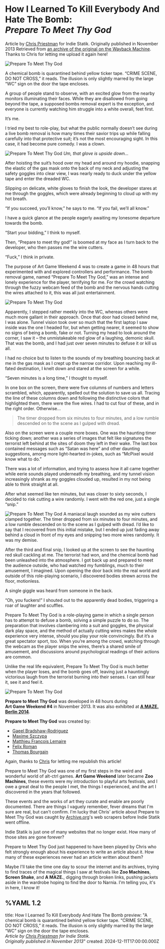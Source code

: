 # How I Learned To Kill Everybody And Hate The Bomb:<br>*Prepare To Meet Thy God*

<aside>

Article by [Chris Priestman](https://chrispriestman.com/) for Indie Statik.
Originally published in November 2013
Retrieved from [an archive of the original on the Wayback Machine](https://web.archive.org/web/20140401030734/http://indiestatik.com:80/2013/11/05/prepare-meet-thy-god/#expand).
Thanks to Chris for letting me upload it again here!
</aside>

![Prepare To Meet Thy God](/images/EOD_Colour_Large.700w.jpg)

A chemical bomb is quarantined behind yellow ticker tape. “CRIME SCENE, DO NOT CROSS,” it reads. The illusion is only slightly marred by the large “WC” sign on the door the tape encloses.

A group of people stand to observe, with an excited glow from the nearby monitors illuminating their faces. While they are disallowed from going beyond the tape, a supposed bombs removal expert is the exception, and everyone is currently watching him struggle into a white overall, feet first.

It’s me.

I tried my best to role-play, but what the public normally doesn’t see during a live bomb removal is how many times their savior trips up while falling carefully into that protective suit; it’s not the most encouraging sight. In this case, it had become pure comedy. I was a clown.

![Prepare To Meet Thy God](/images/meet.700w.jpg)
*Um, that glove is upside down…*

After hoisting the suit’s hood over my head and around my hoodie, snapping the elastic of the gas mask onto the back of my neck and adjusting the safety goggles into clear view, I was nearly ready to duck under the yellow tape and enter the dreaded WC.

Slipping on delicate, white gloves to finish the look, the developer stares at me through the goggles, which were already beginning to cloud up with my hot breath.

“If you succeed, you’ll know,” he says to me. “If you fail, we’ll all know.”

I have a quick glance at the people eagerly awaiting my lonesome departure towards the bomb.

“Start your bidding,” I think to myself.

Then, “Prepare to meet thy god!” is boomed at my face as I turn back to the developer, who then passes me the wire cutters.

“Fuck,” I think in private.

The purpose of Art Game Weekend 4 was to create a game in 48 hours that experimented with and explored controllers and performance. The bomb removal game, named “Prepare To Meet Thy God,” was an intense and lonely experience for the player, terrifying for me. For the crowd watching through the fuzzy webcam feed of the bomb and the nervous hands cutting the wires attached to it, this was all just entertainment.

![Prepare To Meet Thy God](/images/meee.700w.jpg)

Apparently, I stepped rather meekly into the WC, whereas others were much more gallant in their approach. Once that door had closed behind me, I was alone. Tunnel vision took over so much that the first laptop I saw inside was the one I headed for, but when getting nearer, it seemed to show no signs of being a bomb, fake or not. Turning my head to look around the corner, I saw it – the unmistakeable red glow of a laughing, demonic skull. That was the bomb, and I had just over seven minutes to defuse it or kill us all.

I had no choice but to listen to the sounds of my breathing bouncing back at me in the gas mask as I crept up the narrow corridor. Upon reaching my ill-fated destination, I knelt down and stared at the screen for a while.

“Seven minutes is a long time,” I thought to myself.

In one box on the screen, there were five columns of numbers and letters scrambled, which, apparently, spelled out the solution to save us all. Tracing the line of these columns down and following the distinctive colors that highlighted them, there were the five wires. I had to cut four of these, and in the right order. Otherwise…

> The timer dropped from six minutes to four minutes, and a low rumble descended on to the scene as I gulped with dread.

Also on the screen were a couple more boxes. One was the haunting timer ticking down; another was a series of images that felt like signatures the terrorist left behind at the sites of doom they left in their wake. The last box contained messages such as “Satan was here” and other daunting suggestions, among more light-hearted in-jokes, such as “McPixel would know what to do.”

There was a lot of information, and trying to assess how it all came together while eerie sounds played underneath my breathing, and my tunnel vision increasingly shrank as my goggles clouded up, resulted in my not being able to think straight at all.

After what seemed like ten minutes, but was closer to sixty seconds, I decided to risk cutting a wire randomly. I went with the red one, just a single “snip.”

![Prepare To Meet Thy God](/images/pp.700w.jpg)
A maniacal laugh sounded as my wire cutters clamped together. The timer dropped from six minutes to four minutes, and a low rumble descended on to the scene as I gulped with dread. I’d like to say that I recovered from this initial mistake, but I ended up just fading away behind a cloud in front of my eyes and snipping two more wires randomly. It was my demise.

After the third and final snip, I looked up at the screen to see the haunting red skull cackling at me. The terrorist had won, and the chemical bomb had been unleashed into the atmosphere. I got back up and prepared to meet the audience outside, who had watched my fumblings, much to their amusement, I imagined. Upon opening the door back into the real world and outside of this role-playing scenario, I discovered bodies strewn across the floor, motionless.

A single giggle was heard from someone in the back.

“Oh, you fuckers!” I shouted out to the apparently dead bodies, triggering a roar of laughter and scuffles.

Prepare To Meet Thy God is a role-playing game in which a single person has to attempt to defuse a bomb, solving a simple puzzle to do so. The preparation that involves clambering into a suit and goggles, the physical dark play space, and the method of actually cutting wires makes the whole experience very intense, should you play your role convincingly. But it’s a great spectator sport, too. When you’re among the crowd, watching through the webcam as the player snips the wires, there’s a shared smile of amusement, and discussions around psychological readings of their actions are common.

Unlike the real life equivalent, Prepare To Meet Thy God is much better when the player loses, and the bomb goes off, leaving just a hauntingly victorious laugh from the terrorist burning into their senses. I can still hear it, see it and feel it.

![Prepare To Meet Thy God](/images/pppr.700w.jpg)

<aside>

**Prepare to Meet Thy God** was developed in 48 hours during **Art&nbsp;Game&nbsp;Weekend&nbsp;#4** in November 2013.
It was also exhibited at [**A MAZE. Berlin 2014**](https://2014.amaze-berlin.de/).

**Prepare to Meet Thy God** was created by:
 - [Gaeel Bradshaw-Rodriguez](/)
 - [Maxime Szczypa](https://www.maxsz.me/)
 - [Matthieu Francois Lemaire](https://www.linkedin.com/in/matthieu-francois-lemaire-0345bab2/)
 - [Felix Roman](https://www.linkedin.com/in/f%C3%A9lix-roman-8bb3b582/)
 - [Thomas Bourgain](https://www.linkedin.com/in/thomasbourgain/)

Again, thanks to [Chris](https://chrispriestman.com/) for letting me republish this article!

Prepare to Meet Thy God was one of my first steps in the weird and wonderful world of alt-ctrl games. **Art Game Weekend** later became **Zoo Machines**, these events were my introduction to playful arts festivals, and I owe a great deal to the people I met, the things I experienced, and the art I discovered in the years that followed.

These events and the works of art they curate and enable are poorly documented. There are things I vaguely remember, fever dreams that I'm sure are real, but can't confirm. I'm lucky that Chris' article about Prepare to Meet Thy God was caught by [Archive.org](https://archive.org/)'s web scrapers before Indie Statik went offline.

Indie Statik is just one of many websites that no longer exist. How many of those sites are gone forever?

Prepare to Meet Thy God just happened to have been played by Chris who felt strongly enough about his experience to write an article about it. How many of these experiences never had an article written about them?

Maybe I'll take the time one day to scour the internet and its archives, trying to find traces of the magical things I saw at festivals like **Zoo Machines**, **Screen Shake**, and **A MAZE.**, digging through broken links, pushing jackets aside in the wardrobe hoping to find the door to Narnia.
I'm telling you, it's in here, I know it!
</aside>

%YAML 1.2
---
title: How I Learned To Kill Everybody And Hate The Bomb
preview: "A chemical bomb is quarantined behind yellow ticker tape. “CRIME SCENE, DO NOT CROSS,” it reads. The illusion is only slightly marred by the large “WC” sign on the door the tape encloses.<br>*Article by [Chris Priestman](https://chrispriestman.com/) for Indie Statik.<br>Originally published in November 2013*"
created: 2024-12-11T17:00:00.000Z
